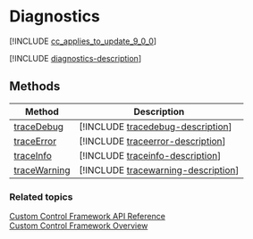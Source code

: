 # Diagnostics

[!INCLUDE [cc_applies_to_update_9_0_0](../../../includes/cc_applies_to_update_9_0_0.md)]

[!INCLUDE [diagnostics-description](includes/diagnostics-description.md)]


## Methods

|Method | Description | 
| ------------- |-------------|
|[traceDebug](diagnostics/tracedebug.md)|[!INCLUDE [tracedebug-description](diagnostics/includes/tracedebug-description.md)]|
|[traceError](diagnostics/traceerror.md)|[!INCLUDE [traceerror-description](diagnostics/includes/traceerror-description.md)]|
|[traceInfo](diagnostics/traceinfo.md)|[!INCLUDE [traceinfo-description](diagnostics/includes/traceinfo-description.md)]|
|[traceWarning](diagnostics/tracewarning.md)|[!INCLUDE [tracewarning-description](diagnostics/includes/tracewarning-description.md)]|


### Related topics

[Custom Control Framework API Reference](index.md)<br />
[Custom Control Framework Overview](../custom-control-framework-overview.md)
